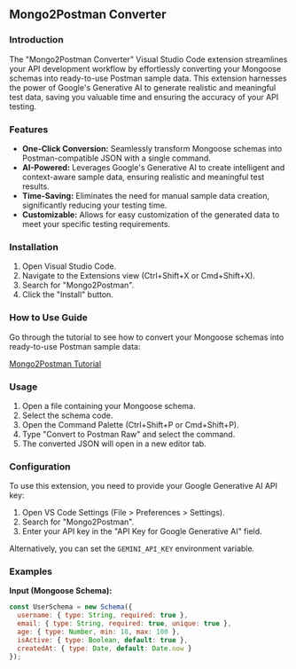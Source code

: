 ## Mongo2Postman Converter

### Introduction

The "Mongo2Postman Converter" Visual Studio Code extension streamlines your API development workflow by effortlessly converting your Mongoose schemas into ready-to-use Postman sample data. This extension harnesses the power of Google's Generative AI to generate realistic and meaningful test data, saving you valuable time and ensuring the accuracy of your API testing.

### Features

- **One-Click Conversion:** Seamlessly transform Mongoose schemas into Postman-compatible JSON with a single command.
- **AI-Powered:** Leverages Google's Generative AI to create intelligent and context-aware sample data, ensuring realistic and meaningful test results.
- **Time-Saving:** Eliminates the need for manual sample data creation, significantly reducing your testing time.
- **Customizable:** Allows for easy customization of the generated data to meet your specific testing requirements.

### Installation

1. Open Visual Studio Code.
2. Navigate to the Extensions view (Ctrl+Shift+X or Cmd+Shift+X).
3. Search for "Mongo2Postman".
4. Click the "Install" button.

### How to Use Guide

Go through the tutorial to see how to convert your Mongoose schemas into ready-to-use Postman sample data:

[Mongo2Postman Tutorial](https://github.com/iamkaniska/mongoose-to-postman)

### Usage

1. Open a file containing your Mongoose schema.
2. Select the schema code.
3. Open the Command Palette (Ctrl+Shift+P or Cmd+Shift+P).
4. Type "Convert to Postman Raw" and select the command.
5. The converted JSON will open in a new editor tab.

### Configuration

To use this extension, you need to provide your Google Generative AI API key:

1. Open VS Code Settings (File > Preferences > Settings).
2. Search for "Mongo2Postman".
3. Enter your API key in the "API Key for Google Generative AI" field.

Alternatively, you can set the `GEMINI_API_KEY` environment variable.

### Examples

**Input (Mongoose Schema):**

```javascript
const UserSchema = new Schema({
  username: { type: String, required: true },
  email: { type: String, required: true, unique: true },
  age: { type: Number, min: 18, max: 100 },
  isActive: { type: Boolean, default: true },
  createdAt: { type: Date, default: Date.now }
});
